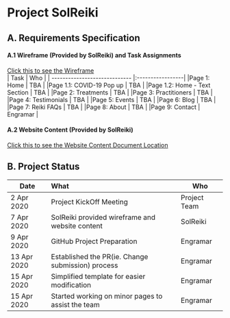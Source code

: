 # Project SolReiki

## A. Requirements Specification
#### A.1 Wireframe (Provided by SolReiki) and Task Assignments
[Click this to see the Wireframe](https://github.com/codesydney/solreiki/wiki/SolReiki-Wireframe)
<br/>
| Task                          | Who              |
| ----------------------------- |:-----------------|
|Page 1: Home                   | TBA              | 
|Page 1.1: COVID-19 Pop up      | TBA              |
|Page 1.2: Home - Text Section  | TBA              |
|Page 2: Treatments             | TBA              |
|Page 3: Practitioners          | TBA              |
|Page 4: Testimonials           | TBA              |
|Page 5: Events                 | TBA              |
|Page 6: Blog                   | TBA              |
|Page 7: Reiki FAQs             | TBA              |
|Page 8: About                  | TBA              |
|Page 9: Contact                | Engramar         |

#### A.2 Website Content (Provided by SolReiki)
[Click this to see the Website Content Document Location](https://drive.google.com/file/d/1WEFu9kTbXuF4rlGH-KcS2i7Ea_KDDrT4/view?usp=sharing)

## B. Project Status
| Date          | What                                                           |Who|
| ------------- |:---------------------------------------------------------------|---|
| 2 Apr 2020    | Project KickOff Meeting                                        |Project Team|
| 7 Apr 2020    | SolReiki provided wireframe and website content                |SolReiki|  
| 9 Apr 2020    | GitHub Project Preparation                                     |Engramar|  
| 13 Apr 2020   | Established the PR(ie. Change submission) process              |Engramar|  
| 15 Apr 2020   | Simplified template for easier modification                    |Engramar|  
| 15 Apr 2020   | Started working on minor pages to assist the team              |Engramar|